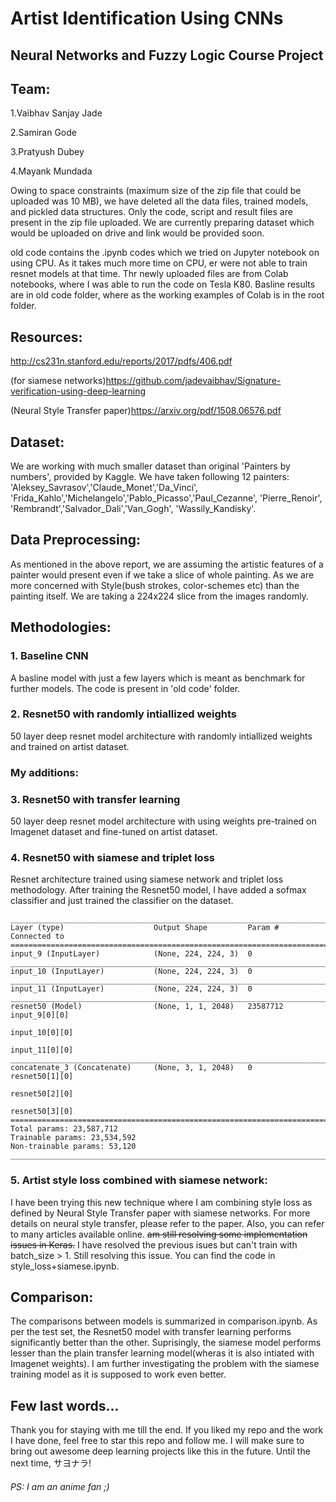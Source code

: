 # Artist Identification Using CNNs
## Neural Networks and Fuzzy Logic Course Project

## Team:
1.Vaibhav Sanjay Jade 

2.Samiran Gode 

3.Pratyush Dubey 

4.Mayank Mundada

Owing to space constraints (maximum size of the zip file that could be uploaded was 10 MB), we have deleted all the data files, trained models, and pickled data structures. Only the code, script and result files are present in the zip file uploaded. We are currently preparing dataset which would be uploaded on drive and link would be provided soon.

old code contains the .ipynb codes which we tried on Jupyter notebook on using CPU. As it takes much more time on CPU, er were not able to train resnet models at that time. Thr newly uploaded files are from Colab notebooks, where I was able to run the code on Tesla K80. Basline results are in old code folder, where as the working examples of Colab is in the root folder.

## Resources:
http://cs231n.stanford.edu/reports/2017/pdfs/406.pdf

(for siamese networks)https://github.com/jadevaibhav/Signature-verification-using-deep-learning

(Neural Style Transfer paper)https://arxiv.org/pdf/1508.06576.pdf

## Dataset:
We are working with much smaller dataset than original 'Painters by numbers', provided by Kaggle. We have taken following 12 painters:
'Aleksey_Savrasov','Claude_Monet','Da_Vinci', 'Frida_Kahlo','Michelangelo','Pablo_Picasso','Paul_Cezanne', 'Pierre_Renoir', 'Rembrandt','Salvador_Dali','Van_Gogh', 'Wassily_Kandisky'. 

## Data Preprocessing:
As mentioned in the above report, we are assuming the artistic features of a painter would present even if we take a slice of whole painting. As we are more concerned with Style(bush strokes, color-schemes etc) than the painting itself. We are taking a 224x224 slice from the images randomly.

## Methodologies:
### 1. Baseline CNN
A basline model with just a few layers which is meant as benchmark for further models. The code is present in 'old code' folder.

### 2. Resnet50 with randomly intiallized weights
 50 layer deep resnet model architecture with randomly intiallized weights and trained on artist dataset.

### My additions:

### 3. Resnet50 with transfer learning
50 layer deep resnet model architecture with using weights pre-trained on Imagenet dataset and fine-tuned on artist dataset. 

### 4. Resnet50 with siamese and triplet loss
Resnet architecture trained using siamese network and triplet loss methodology. After training the Resnet50 model, I have added a sofmax classifier and just trained the classifier on the dataset.
```
__________________________________________________________________________________________________
Layer (type)                    Output Shape         Param #     Connected to                     
==================================================================================================
input_9 (InputLayer)            (None, 224, 224, 3)  0                                            
__________________________________________________________________________________________________
input_10 (InputLayer)           (None, 224, 224, 3)  0                                            
__________________________________________________________________________________________________
input_11 (InputLayer)           (None, 224, 224, 3)  0                                            
__________________________________________________________________________________________________
resnet50 (Model)                (None, 1, 1, 2048)   23587712    input_9[0][0]                    
                                                                 input_10[0][0]                   
                                                                 input_11[0][0]                   
__________________________________________________________________________________________________
concatenate_3 (Concatenate)     (None, 3, 1, 2048)   0           resnet50[1][0]                   
                                                                 resnet50[2][0]                   
                                                                 resnet50[3][0]                   
==================================================================================================
Total params: 23,587,712
Trainable params: 23,534,592
Non-trainable params: 53,120
________________________________________________________________________________________________
```
### 5. Artist style loss combined with siamese network:
I have been trying this new technique where I am combining style loss as defined by Neural Style Transfer paper with siamese networks. For more details on neural style transfer, please refer to the paper. Also, you can refer to many articles available online. ~~am still resolving some implementation issues in Keras.~~ I have resolved the previous isues but can't train with batch_size > 1. Still resolving this issue. You can find the code in style_loss+siamese.ipynb.

## Comparison:
The comparisons between models is summarized in comparison.ipynb. As per the test set, the Resnet50 model with transfer learning performs significantly better than the other. Suprisingly, the siamese model performs lesser than the plain transfer learning model(wheras it is also intiated with Imagenet weights). I am further investigating the problem with the siamese training model as it is supposed to work even better.

## Few last words...
Thank you for staying with me till the end. If you liked my repo and the work I have done, feel free to star this repo and follow me. I will make sure to bring out awesome deep learning projects like this in the future. Until the next time, サヨナラ!

###### PS: I am an anime fan ;)
